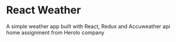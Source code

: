 # React Weather
A simple weather app built with React, Redux and Accuweather api </br>
home assignment from Herolo company
